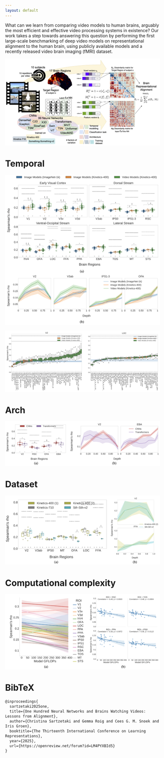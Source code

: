 ```yaml
---
layout: default
---
```


What can we learn from comparing video models to human brains, arguably the
most efficient and effective video processing systems in existence? Our work
takes a step towards answering this question by performing the first large-scale
benchmarking of deep video models on representational alignment to the human
brain, using publicly available models and a recently released video brain imaging
(fMRI) dataset.

![RSA](./RSA.png)

# Temporal

![ImagevsVideo](./IvsV.png)

![Rank](./rank.png)

# Arch

![CNNvsTransformer](./CvsT.png)

# Dataset

![KineticsvsSthsth](./KvsS.png)

# Computational complexity

![Flops](./flops.png)

# BibTeX
```
@inproceedings{
  sartzetaki2025one,
  title={One Hundred Neural Networks and Brains Watching Videos: Lessons from Alignment},
  author={Christina Sartzetaki and Gemma Roig and Cees G. M. Snoek and Iris Groen},
  booktitle={The Thirteenth International Conference on Learning Representations},
  year={2025},
  url={https://openreview.net/forum?id=LM4PYXBId5}
}
```
